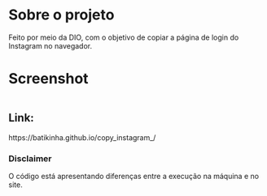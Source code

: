 <h1>Sobre o projeto</h1>
Feito por meio da DIO, com o objetivo de copiar a página de login do Instagram no navegador.

<h1>Screenshot</h1>
<img href="login.png">

<h2>Link:</h2>
https://batikinha.github.io/copy_instagram_/

<h3>Disclaimer</h3>
O código está apresentando diferenças entre a execução na máquina e no site. 


